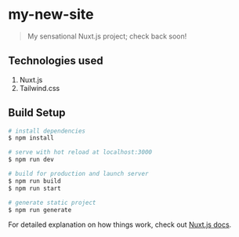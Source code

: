 # my-new-site

> My sensational Nuxt.js project; check back soon!

## Technologies used
1. Nuxt.js
2. Tailwind.css

## Build Setup

``` bash
# install dependencies
$ npm install

# serve with hot reload at localhost:3000
$ npm run dev

# build for production and launch server
$ npm run build
$ npm run start

# generate static project
$ npm run generate
```

For detailed explanation on how things work, check out [Nuxt.js docs](https://nuxtjs.org).
